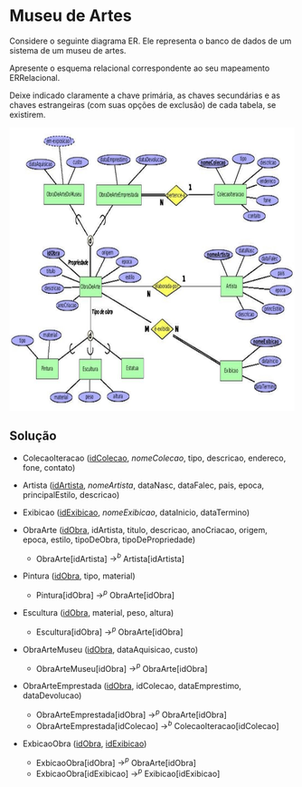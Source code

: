# Museu de Artes

Considere o seguinte diagrama ER. Ele representa o banco de dados de um sistema de um museu de artes.

Apresente o esquema relacional correspondente ao seu mapeamento ERRelacional. 

Deixe indicado claramente a chave primária, as chaves secundárias e as chaves estrangeiras (com suas opções de exclusão) de cada tabela, se existirem.

<p align="center">
    <img src="../readmeImg/05_enunciado.png" width="900px" height="500px">
</p>

## Solução

* ColecaoIteracao (<ins>idColecao</ins>, *nomeColecao*, tipo, descricao, endereco, fone, contato)

* Artista (<ins>idArtista</ins>, *nomeArtista*, dataNasc, dataFalec, pais, epoca, principalEstilo, descricao)

* Exibicao (<ins>idExibicao</ins>, *nomeExibicao*, dataInicio, dataTermino)

* ObraArte (<ins>idObra</ins>, idArtista, titulo, descricao, anoCriacao, origem, epoca, estilo, tipoDeObra, tipoDePropriedade)
    * ObraArte[idArtista] $\rightarrow ^{b}$ Artista[idArtista]

* Pintura (<ins>idObra</ins>, tipo, material)
    * Pintura[idObra] $\rightarrow ^{p}$ ObraArte[idObra]

* Escultura (<ins>idObra</ins>, material, peso, altura)
    * Escultura[idObra] $\rightarrow ^{p}$ ObraArte[idObra]

* ObraArteMuseu (<ins>idObra</ins>, dataAquisicao, custo)
    * ObraArteMuseu[idObra] $\rightarrow ^{p}$ ObraArte[idObra]

* ObraArteEmprestada (<ins>idObra</ins>, idColecao, dataEmprestimo, dataDevolucao)
    * ObraArteEmprestada[idObra] $\rightarrow ^{p}$ ObraArte[idObra]
    * ObraArteEmprestada[idColecao] $\rightarrow ^{b}$ ColecaoIteracao[idColecao]

* ExbicaoObra (<ins>idObra</ins>, <ins>idExibicao</ins>)
    * ExbicaoObra[idObra] $\rightarrow ^{p}$ ObraArte[idObra]
    * ExbicaoObra[idExibicao] $\rightarrow ^{p}$ Exibicao[idExibicao]
